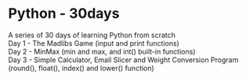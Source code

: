 # Python - 30days
A series of 30 days of learning Python from scratch
<br>
Day 1 - The Madlibs Game (input and print functions)
<br>
Day 2 - MinMax (min and max, and int() built-in functions)
<br>
Day 3 - Simple Calculator, Email Slicer and Weight Conversion Program (round(), float(), index() and lower() function)